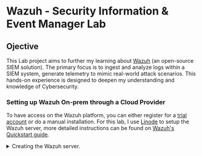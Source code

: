 # Wazuh - Security Information & Event Manager Lab
## Ojective
This Lab project aims to further my learning about [Wazuh](https://wazuh.com/about-us/) (an open-source SIEM solution). The primary focus is to ingest and analyze logs within a SIEM system, generate telemetry to mimic real-world attack scenarios. 
This hands-on experience is designed to deepen my understanding and knowledge of Cybersecurity.

### Setting up Wazuh On-prem through a Cloud Provider
To have access on the Wazuh platform, you can either register for a [trial account](https://console.cloud.wazuh.com/sign-up) or do a manual installation.
For this lab, I use [Linode](https://www.linode.com/company/about/) to setup the Wazuh server, more detailed instructions can be found on [Wazuh's Quickstart guide](https://documentation.wazuh.com/current/quickstart.html).

<details>
  <summary>Creating the Wazuh server.</summary>
  <br>
Head over to Linode and register if you haven't already, otherwise, sign in and select the **Create** button then choose **Marketplace**. 

![Step_01](images/Create-Linode-01.png)

From the **Marketplace** search for **Wazuh** and select the app from the result. 

![Step_02](images/Create-Linode-02.png)

The **next steps** will walk you through on how you can setup your **Wazuh server**.

Enter your **email address** for the **SSL certificate** configuration.\
By default, the **Wazuh** app from the **Marketplace** uses an **Ubuntu 22.04 LTS** as your base **Operating System**. \
If you have a ***preferred OS***, those steps will not be covered on this Lab. \
Select a **Region** that you want your server to be hosted on. Ideally this should be closest to your location or end users location, select an option that is in the US if you are in the US. 

![Step_03](images/Create-Wazuh-01.png)

The next step is to choose your **Linode Plan**, if this is for a production server it is recommended not to use the **Shared CPU** option but for our **Use Case**, we will opt for Shared CPU for cheaper pricing. 
Visit [Linode Pricing ](https://www.linode.com/pricing/) for more information about pricing. \

![Step_04](images/Create-Wazuh-02.png)

You will be asked to **CREATE** your ***Root password***, make sure that you will save this to login to the server once it is created, you can also add your own **SSH Key** but it is optional. 

![Step_05](images/Create-Wazuh-03.png)

Next step is about **Networking**, you can assign this server to a **VPC** if you need to. \
You can also assign this to an existing **Firewall rule** you have in **Linode** or **Create** one, leaving this to **None** will open the *Inbound and Outbound connection open to everything*.

![Step_06](images/Create-Wazuh-04.png)


Finally, you can choose to enable some **Add-ons**. \
Once done, choose **Create Linode** to create your **Wazuh server**. This will take a few minutes as Wazuh will be need to be installed. \
This is the best time to refill your coffee ☕

![Step_07](images/Create-Wazuh-05.png)
</details>
